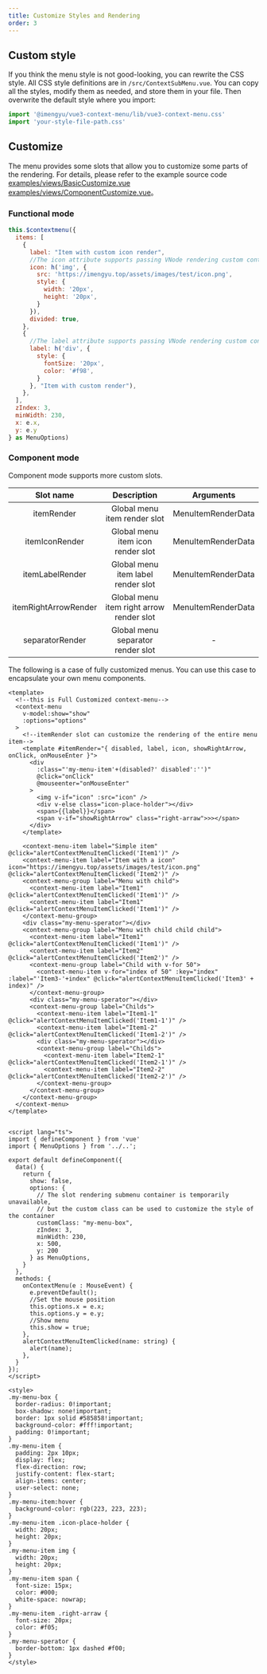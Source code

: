 ```yaml
---
title: Customize Styles and Rendering
order: 3
---
```


## Custom style

If you think the menu style is not good-looking, you can rewrite the CSS style. All CSS style definitions are in `/src/ContextSubMenu.vue`. You can copy all the styles, modify them as needed, and store them in your file. Then overwrite the default style where you import:

```js
import '@imengyu/vue3-context-menu/lib/vue3-context-menu.css'
import 'your-style-file-path.css'
```

## Customize

The menu provides some slots that allow you to customize some parts of the rendering. For details, please refer to the example source code [examples/views/BasicCustomize.vue](https://github.com/imengyu/vue3-context-menu/blob/main/examples/views/BasicCustomize.vue) [examples/views/ComponentCustomize.vue](https://github.com/imengyu/vue3-context-menu/blob/main/examples/views/ComponentCustomize.vue)。

### Functional mode

```js
this.$contextmenu({
  items: [
    { 
      label: "Item with custom icon render",
      //The icon attribute supports passing VNode rendering custom content
      icon: h('img', {
        src: 'https://imengyu.top/assets/images/test/icon.png',
        style: {
          width: '20px',
          height: '20px',
        }
      }),
      divided: true, 
    },
    { 
      //The label attribute supports passing VNode rendering custom content
      label: h('div', {
        style: {
          fontSize: '20px',
          color: '#f98',
        }
      }, "Item with custom render"),
    },
  ],
  zIndex: 3,
  minWidth: 230,
  x: e.x,
  y: e.y
} as MenuOptions)
```

### Component mode

Component mode supports more custom slots.

| Slot name | Description | Arguments |
| :----: | :----: | :----: |
| itemRender | Global menu item render slot | MenuItemRenderData |
| itemIconRender | Global menu item icon render slot | MenuItemRenderData |
| itemLabelRender | Global menu item label render slot  | MenuItemRenderData |
| itemRightArrowRender | Global menu item right arrow render slot  | MenuItemRenderData |
| separatorRender | Global menu separator render slot  | - |

The following is a case of fully customized menus. You can use this case to encapsulate your own menu components.

```vue
<template>
  <!--this is Full Customized context-menu-->
  <context-menu
    v-model:show="show"
    :options="options"
  >
    <!--itemRender slot can customize the rendering of the entire menu item-->
    <template #itemRender="{ disabled, label, icon, showRightArrow, onClick, onMouseEnter }">
      <div 
        :class="'my-menu-item'+(disabled?' disabled':'')"
        @click="onClick"
        @mouseenter="onMouseEnter"
      >
        <img v-if="icon" :src="icon" />
        <div v-else class="icon-place-holder"></div>
        <span>{{label}}</span>
        <span v-if="showRightArrow" class="right-arraw">>></span>
      </div>
    </template>

    <context-menu-item label="Simple item" @click="alertContextMenuItemClicked('Item1')" />
    <context-menu-item label="Item with a icon" icon="https://imengyu.top/assets/images/test/icon.png" @click="alertContextMenuItemClicked('Item2')" />
    <context-menu-group label="Menu with child">
      <context-menu-item label="Item1" @click="alertContextMenuItemClicked('Item1')" />
      <context-menu-item label="Item1" @click="alertContextMenuItemClicked('Item1')" />
    </context-menu-group>
    <div class="my-menu-sperator"></div>
    <context-menu-group label="Menu with child child child">
      <context-menu-item label="Item1" @click="alertContextMenuItemClicked('Item1')" />
      <context-menu-item label="Item2" @click="alertContextMenuItemClicked('Item2')" />
      <context-menu-group label="Child with v-for 50">
        <context-menu-item v-for="index of 50" :key="index" :label="'Item3-'+index" @click="alertContextMenuItemClicked('Item3' + index)" />
      </context-menu-group>
      <div class="my-menu-sperator"></div>
      <context-menu-group label="Childs">
        <context-menu-item label="Item1-1" @click="alertContextMenuItemClicked('Item1-1')" />
        <context-menu-item label="Item1-2" @click="alertContextMenuItemClicked('Item1-2')" />
        <div class="my-menu-sperator"></div>
        <context-menu-group label="Childs">
          <context-menu-item label="Item2-1" @click="alertContextMenuItemClicked('Item2-1')" />
          <context-menu-item label="Item2-2" @click="alertContextMenuItemClicked('Item2-2')" />
        </context-menu-group>
      </context-menu-group>
    </context-menu-group>
  </context-menu>
</template>


<script lang="ts">
import { defineComponent } from 'vue'
import { MenuOptions } from '../..';

export default defineComponent({
  data() {
    return {
      show: false,
      options: {
        // The slot rendering submenu container is temporarily unavailable, 
        // but the custom class can be used to customize the style of the container
        customClass: "my-menu-box", 
        zIndex: 3,
        minWidth: 230,
        x: 500,
        y: 200
      } as MenuOptions,
    }
  },
  methods: {
    onContextMenu(e : MouseEvent) {
      e.preventDefault();
      //Set the mouse position
      this.options.x = e.x;
      this.options.y = e.y;
      //Show menu
      this.show = true;
    },
    alertContextMenuItemClicked(name: string) {
      alert(name);
    },
  }
});
</script>

<style>
.my-menu-box {
  border-radius: 0!important;
  box-shadow: none!important;
  border: 1px solid #585858!important;
  background-color: #fff!important;
  padding: 0!important;
}
.my-menu-item {
  padding: 2px 10px;
  display: flex;
  flex-direction: row;
  justify-content: flex-start;
  align-items: center;
  user-select: none;
}
.my-menu-item:hover {
  background-color: rgb(223, 223, 223);
}
.my-menu-item .icon-place-holder {
  width: 20px;
  height: 20px;
}
.my-menu-item img {
  width: 20px;
  height: 20px;
}
.my-menu-item span {
  font-size: 15px;
  color: #000;
  white-space: nowrap;
}
.my-menu-item .right-arraw {
  font-size: 20px;
  color: #f05;
}
.my-menu-sperator {
  border-bottom: 1px dashed #f00;
}
</style>
```
